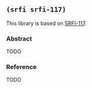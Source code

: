 
## `(srfi srfi-117)`

This library is based on [SRFI-117](https://srfi.schemers.org/srfi-117/).

### Abstract

TODO

### Reference

TODO
